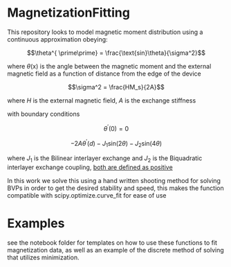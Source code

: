 # MagnetizationFitting

This repository looks to model magnetic moment distribution using a continuous approximation obeying:

$$\theta^{ \prime\prime} = \frac{\text{sin}\theta}{\sigma^2}$$

where $\theta$(x) is the angle between the magnetic moment and the external magnetic field as a function of distance from the edge of the device 

$$\sigma^2 = \frac{HM_s}{2A}$$

where $H$ is the external magnetic field,  $A$ is the exchange stiffness

with boundary conditions 

$$\theta^{ \prime}(0) = 0$$

$$-2A\theta^{ \prime}(d) - J_1\text{sin}(2\theta) - J_2\text{sin}(4\theta)$$

where $J_1$ is the Bilinear interlayer exchange and $J_2$ is the Biquadratic interlayer exchange coupling, <span color="red"><ins>both are defined as positive</ins></span>

In this work we solve this using a hand written shooting method for solving BVPs in order to get the desired stability and speed, this makes the function
compatible with scipy.optimize.curve_fit for ease of use

# Examples

see the notebook folder for templates on how to use these functions to fit magnetization data, as well as an example of the discrete method of solving
that utilizes minimization.
